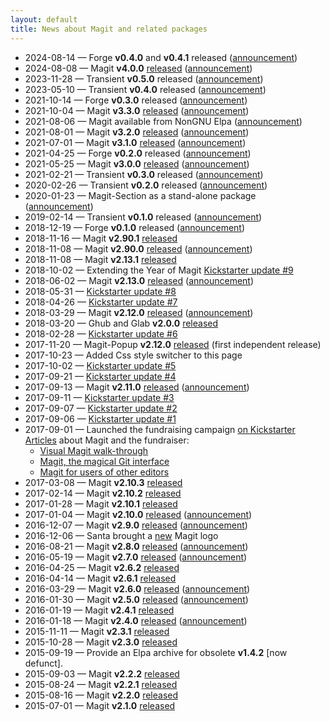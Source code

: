 ```yaml
---
layout: default
title: News about Magit and related packages
---
```


<!--Also update index.md-->
* 2024-08-14 — Forge **v0.4.0** and **v0.4.1** released
  ([announcement](https://emacsair.me/2024/08/14/forge-0.4))
* 2024-08-08 — Magit **v4.0.0** [released]({{site.relnotes}}/4.0.0.org)
  ([announcement](https://emacsair.me/2024/08/08/magit-4.0))
* 2023-11-28 — Transient **v0.5.0** released
  ([announcement](https://emacsair.me/2023/11/28/transient-0.5))
* 2023-05-10 — Transient **v0.4.0** released
  ([announcement](https://emacsair.me/2023/05/10/transient-0.4))
* 2021-10-14 — Forge **v0.3.0** released
  ([announcement](https://emacsair.me/2021/10/14/forge-0.3))
* 2021-10-04 — Magit **v3.3.0** [released]({{site.relnotes}}/3.3.0.org)
  ([announcement](https://emacsair.me/2021/10/04/magit-3.3))
* 2021-08-06 — Magit available from NonGNU Elpa
  ([announcement](https://emacsair.me/2021/08/06/nongnu-elpa))
* 2021-08-01 — Magit **v3.2.0** [released]({{site.relnotes}}/3.2.0.org)
  ([announcement](https://emacsair.me/2021/08/01/magit-3.2))
* 2021-07-01 — Magit **v3.1.0** [released]({{site.relnotes}}/3.1.0.org)
  ([announcement](https://emacsair.me/2021/07/01/magit-3.1))
* 2021-04-25 — Forge **v0.2.0** released
  ([announcement](https://emacsair.me/2021/05/25/forge-0.2))
* 2021-05-25 — Magit **v3.0.0** [released]({{site.relnotes}}/3.0.0.org)
  ([announcement](https://emacsair.me/2021/05/25/magit-3.0))
* 2021-02-21 — Transient **v0.3.0** released
  ([announcement](https://emacsair.me/2021/02/21/transient-0.3))
* 2020-02-26 — Transient **v0.2.0** released
  ([announcement](https://emacsair.me/2020/02/26/transient-0.2))
* 2020-01-23 — Magit-Section as a stand-alone package
  ([announcement](https://emacsair.me/2020/01/23/magit-section))
* 2019-02-14 — Transient **v0.1.0** released
  ([announcement](https://emacsair.me/2019/02/14/transient-0.1))
* 2018-12-19 — Forge **v0.1.0** released
  ([announcement](https://emacsair.me/2018/12/19/forge-0.1))
* 2018-11-16 — Magit **v2.90.1** [released]({{site.relnotes}}/2.90.1.org)
* 2018-11-08 — Magit **v2.90.0** [released]({{site.relnotes}}/2.90.0.org)
  ([announcement](https://emacsair.me/2018/11/08/magit-2.90))
* 2018-11-08 — Magit **v2.13.1** [released]({{site.relnotes}}/2.13.1.txt)
* 2018-10-02 — Extending the Year of Magit [Kickstarter update #9](https://www.kickstarter.com/projects/1681258897/its-magit-the-magical-git-client/posts/2304233)
* 2018-06-02 — Magit **v2.13.0** [released]({{site.relnotes}}/2.13.0.txt)
  ([announcement](https://emacsair.me/2018/06/02/magit-2.13))
* 2018-05-31 — [Kickstarter update #8](https://www.kickstarter.com/projects/1681258897/its-magit-the-magical-git-client/posts/2201646)
* 2018-04-26 — [Kickstarter update #7](https://www.kickstarter.com/projects/1681258897/its-magit-the-magical-git-client/posts/2172226)
* 2018-03-29 — Magit **v2.12.0** [released]({{site.relnotes}}/2.12.0.txt)
  ([announcement](https://emacsair.me/2018/03/29/magit-2.12))
* 2018-03-20 — Ghub and Glab **v2.0.0** [released](https://emacsair.me/2018/03/20/ghub-2.0)
* 2018-02-28 — [Kickstarter update #6](https://www.kickstarter.com/projects/1681258897/its-magit-the-magical-git-client/posts/2124955)
* 2017-11-20 — Magit-Popup **v2.12.0** [released](https://github.com/magit/magit-popup/releases/tag/v2.12.0)
  (first independent release)
* 2017-10-23 — Added Css style switcher to this page
* 2017-10-02 — [Kickstarter update #5](https://www.kickstarter.com/projects/1681258897/its-magit-the-magical-git-client/posts/2003372)
* 2017-09-21 — [Kickstarter update #4](https://www.kickstarter.com/projects/1681258897/its-magit-the-magical-git-client/posts/1988383)
* 2017-09-13 — Magit **v2.11.0** [released]({{site.relnotes}}/2.11.0.txt)
  ([announcement](https://emacsair.me/2017/09/13/magit-2.11))
* 2017-09-11 — [Kickstarter update #3](https://www.kickstarter.com/projects/1681258897/its-magit-the-magical-git-client/posts/1982683)
* 2017-09-07 — [Kickstarter update #2](https://www.kickstarter.com/projects/1681258897/its-magit-the-magical-git-client/posts/1981882)
* 2017-09-06 — [Kickstarter update #1](https://www.kickstarter.com/projects/1681258897/its-magit-the-magical-git-client/posts/1978248)
* 2017-09-01 — Launched the fundraising campaign
  [on Kickstarter](https://www.kickstarter.com/projects/1681258897/its-magit-the-magical-git-client)<br>
  [Articles](https://emacsair.me/2017/09/01/campaign-articles)
  about Magit and the fundraiser:
  * [Visual Magit walk-through](https://emacsair.me/2017/09/01/magit-walk-through/)
  * [Magit, the magical Git interface](https://emacsair.me/2017/09/01/the-magical-git-interface/)
  * [Magit for users of other editors](https://emacsair.me/2017/09/01/magit-for-non-emacs-users/)
* 2017-03-08 — Magit **v2.10.3** [released]({{site.relnotes}}/2.10.3.txt)
* 2017-02-14 — Magit **v2.10.2** [released]({{site.relnotes}}/2.10.2.txt)
* 2017-01-28 — Magit **v2.10.1** [released]({{site.relnotes}}/2.10.1.txt)
* 2017-01-04 — Magit **v2.10.0** [released]({{site.relnotes}}/2.10.0.txt)
  ([announcement](https://emacsair.me/2017/01/04/magit-2.10))
* 2016-12-07 — Magit **v2.9.0** [released]({{site.relnotes}}/2.9.0.txt)
  ([announcement](https://emacsair.me/2016/12/07/magit-2.90))
* 2016-12-06 — Santa brought a
  [new](https://prospectone.io/portfolio/magit) Magit logo
* 2016-08-21 — Magit **v2.8.0** [released]({{site.relnotes}}/2.8.0.txt)
  ([announcement](https://emacsair.me/2016/08/21/magit-2.8))
* 2016-05-19 — Magit **v2.7.0** [released]({{site.relnotes}}/2.7.0.txt)
  ([announcement](https://emacsair.me/2016/05/19/magit-2.7))
* 2016-04-25 — Magit **v2.6.2** [released]({{site.relnotes}}/2.6.2.txt)
* 2016-04-14 — Magit **v2.6.1** [released]({{site.relnotes}}/2.6.1.txt)
* 2016-03-29 — Magit **v2.6.0** [released]({{site.relnotes}}/2.6.0.txt)
  ([announcement](https://emacsair.me/2016/03/29/magit-2.6))
* 2016-01-30 — Magit **v2.5.0** [released]({{site.relnotes}}/2.5.0.txt)
  ([announcement](https://emacsair.me/2016/02/10/magit-2.5))
* 2016-01-19 — Magit **v2.4.1** [released]({{site.relnotes}}/2.4.1.txt)
* 2016-01-18 — Magit **v2.4.0** [released]({{site.relnotes}}/2.4.0.txt)
  ([announcement](https://emacsair.me/2016/01/18/magit-2.40))
* 2015-11-11 — Magit **v2.3.1** [released]({{site.relnotes}}/2.3.1.txt)
* 2015-10-28 — Magit **v2.3.0** [released]({{site.relnotes}}/2.3.0.txt)
* 2015-09-19 — Provide an Elpa archive for obsolete **v1.4.2** [now defunct].
* 2015-09-03 — Magit **v2.2.2** [released]({{site.relnotes}}/2.2.2.txt)
* 2015-08-24 — Magit **v2.2.1** [released]({{site.relnotes}}/2.2.1.txt)
* 2015-08-16 — Magit **v2.2.0** [released]({{site.relnotes}}/2.2.0.txt)
* 2015-07-01 — Magit **v2.1.0** [released]({{site.relnotes}}/2.1.0.txt)


